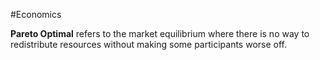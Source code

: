 #Economics 

**Pareto Optimal** refers to the market equilibrium where there is no way to redistribute resources without making some participants worse off.